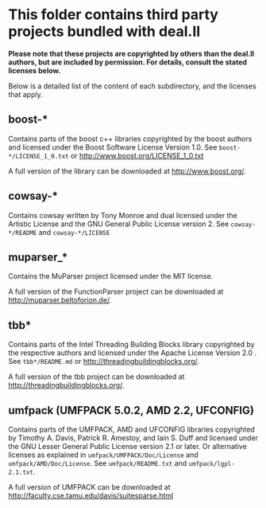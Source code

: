 This folder contains third party projects bundled with deal.II
==============================================================

**Please note that these projects are copyrighted by others than the deal.II
authors, but are included by permission. For details, consult the stated
licenses below.**

Below is a detailed list of the content of each subdirectory, and the
licenses that apply.


boost-*
-------

Contains parts of the boost c++ libraries copyrighted by the boost authors
and licensed under the Boost Software License Version 1.0. See
`boost-*/LICENSE_1_0.txt` or http://www.boost.org/LICENSE_1_0.txt

A full version of the library can be downloaded at http://www.boost.org/.

cowsay-*
--------

Contains cowsay written by Tony Monroe and dual licensed under the
Artistic License and the GNU General Public License version 2.
See `cowsay-*/README` and `cowsay-*/LICENSE`

muparser_*
----------

Contains the MuParser project licensed under the MIT license.

A full version of the FunctionParser project can be downloaded at
http://muparser.beltoforion.de/.


tbb*
----

Contains parts of the Intel Threading Building Blocks library copyrighted
by the respective authors and licensed under the Apache License Version 2.0
. See `tbb*/README.md` or http://threadingbuildingblocks.org/.

A full version of the tbb project can be downloaded at
http://threadingbuildingblocks.org/.


umfpack  (UMFPACK 5.0.2, AMD 2.2, UFCONFIG)
-------------------------------------------

Contains parts of the UMFPACK, AMD and UFCONFIG libraries copyrighted by
Timothy A. Davis, Patrick R. Amestoy, and Iain S. Duff and licensed under
the GNU Lesser General Public License version 2.1 or later. Or alternative
licenses as explained in `umfpack/UMFPACK/Doc/License` and
`umfpack/AMD/Doc/License`. See `umfpack/README.txt` and
`umfpack/lgpl-2.1.txt`.

A full version of UMFPACK can be downloaded at
http://faculty.cse.tamu.edu/davis/suitesparse.html
